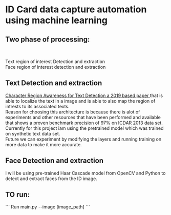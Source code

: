 # ID Card data capture automation using machine learning

<h2>Two phase of processing:</h2><br>

Text region of interest Detection and extraction<br>
Face region of interest detection and extraction<br>

<h2>Text Detection and extraction</h2>
<a href=https://arxiv.org/pdf/1904.01941v1.pdf>Character Region Awareness for Text Detection a 2019 based paper </a>that is able to localize the text in a image and is able to also map the region of intrests to its associated texts.<br>
Reason for choosing this architecture is because there is alot of experiments and other resources that have been performed and available that shows a proven benchmark precision of 97% on ICDAR 2013 data set.<br>
Currently for this project iam using the pretrained model which was trained on synthetic text data set.<br>
Future we can experiment by modifying the layers and running training on more data to make it more accurate.<br>

<h2>Face Detection and extraction</h2>
I will be using pre-trained Haar Cascade model from OpenCV and Python to detect and extract faces from the ID image.<br>


<h2>TO run:</h2>
```
Run main.py --image [image_path]
```
